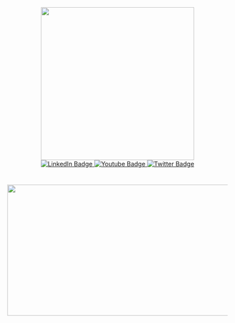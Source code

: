 <div id="header" align="center">
  <img src="https://media1.tenor.com/m/vMS8fFQR0OAAAAAd/anime-computer.gif" width="350"/>
</div>

<div id="badges" align="center">
  <a href="https://www.linkedin.com/in/alexandra-maria-paraschiv-b66aa42a5/">
    <img src="https://img.shields.io/badge/LinkedIn-blue?style=for-the-badge&logo=linkedin&logoColor=white" alt="LinkedIn Badge"/>
  </a>
  <a href="https://www.youtube.com/@almapar">
    <img src="https://img.shields.io/badge/YouTube-red?style=for-the-badge&logo=youtube&logoColor=white" alt="Youtube Badge"/>
  </a>
  <a href="https://x.com/almapar2">
    <img src="https://img.shields.io/badge/Twitter-blue?style=for-the-badge&logo=x&logoColor=white" alt="Twitter Badge"/>
  </a>
</div>
<div id="views" align="center">
  <img src="https://komarev.com/ghpvc/?username=almapar&style=flat-square&color=blue" alt=""/>
</div>

<h1>


  
</h1>

<div align="center">
  <img src="https://i.pinimg.com/originals/97/02/a9/9702a93a11c0c0df57564ec1fafe374d.gif" width="600" height="300"/>
</div>

